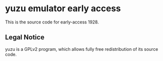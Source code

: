 yuzu emulator early access
=============

This is the source code for early-access 1928.

## Legal Notice

yuzu is a GPLv2 program, which allows fully free redistribution of its source code.